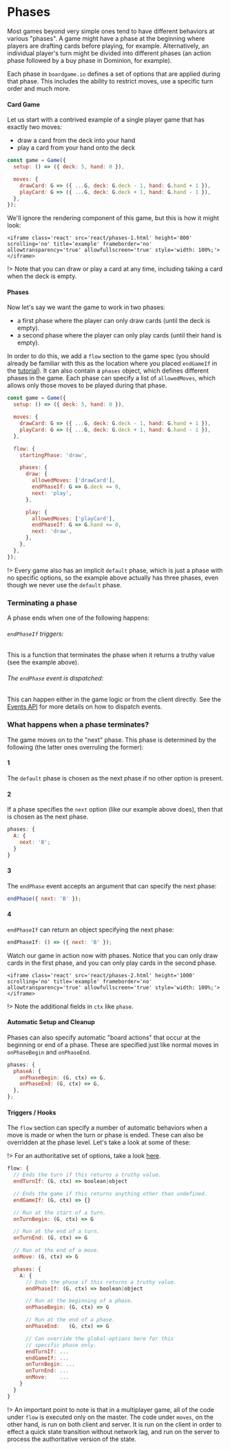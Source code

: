 # Phases

Most games beyond very simple ones tend to have different
behaviors at various "phases". A game might have a phase
at the beginning where players are drafting cards before
playing, for example. Alternatively, an individual player's turn
might be divided into different phases (an action phase followed by
a buy phase in Dominion, for example).

Each phase in `boardgame.io` defines a set of options
that are applied during that phase. This includes the
ability to restrict moves, use a specific turn order and much more.

#### Card Game

Let us start with a contrived example of a single player
game that has exactly two moves:

* draw a card from the deck into your hand
* play a card from your hand onto the deck

```js
const game = Game({
  setup: () => ({ deck: 5, hand: 0 }),

  moves: {
    drawCard: G => ({ ...G, deck: G.deck - 1, hand: G.hand + 1 }),
    playCard: G => ({ ...G, deck: G.deck + 1, hand: G.hand - 1 }),
  },
});
```

We'll ignore the rendering component of this game, but this is how it might look:

```react
<iframe class='react' src='react/phases-1.html' height='800' scrolling='no' title='example' frameborder='no' allowtransparency='true' allowfullscreen='true' style='width: 100%;'></iframe>
```

!> Note that you can draw or play a card at any time, including taking a card when the deck is empty.

#### Phases

Now let's say we want the game to work in two phases:

* a first phase where the player can only draw cards (until the deck is empty).
* a second phase where the player can only play cards (until their hand is empty).

In order to do this, we add a `flow` section to the game
spec (you should already be familiar with this as the location
where you placed `endGameIf` in the
[tutorial](#/tutorial?id=add-victory-condition)). It can also contain a `phases` object, which defines different phases in the game. Each phase can specify a list of `allowedMoves`,
which allows only those moves to be played during that phase.

```js
const game = Game({
  setup: () => ({ deck: 5, hand: 0 }),

  moves: {
    drawCard: G => ({ ...G, deck: G.deck - 1, hand: G.hand + 1 }),
    playCard: G => ({ ...G, deck: G.deck + 1, hand: G.hand - 1 }),
  },

  flow: {
    startingPhase: 'draw',

    phases: {
      draw: {
        allowedMoves: ['drawCard'],
        endPhaseIf: G => G.deck <= 0,
        next: 'play',
      },

      play: {
        allowedMoves: ['playCard'],
        endPhaseIf: G => G.hand <= 0,
        next: 'draw',
      },
    },
  },
});
```

!> Every game also has an implicit `default` phase, which is just
a phase with no specific options, so the example above actually
has three phases, even though we never use the `default` phase.

### Terminating a phase

A phase ends when one of the following happens:

###### `endPhaseIf` triggers:

This is a function that terminates the phase when it returns a truthy value (see the example above).

###### The `endPhase` event is dispatched:

This can happen either in the game logic or from the client
directly. See the [Events API](events.md) for more details
on how to dispatch events.

### What happens when a phase terminates?

The game moves on to the "next" phase. This phase is determined by the following (the latter ones overruling the former):

#### 1

The `default` phase is chosen as the next phase if no other option is present.

#### 2

If a phase specifies the `next` option (like our example above does), then that is chosen as the next phase.

```js
phases: {
  A: {
    next: 'B';
  }
}
```

#### 3

The `endPhase` event accepts an argument that can specify the
next phase:

```js
endPhase({ next: 'B' });
```

#### 4

`endPhaseIf` can return an object specifying the next phase:

```js
endPhaseIf: () => ({ next: 'B' });
```

Watch our game in action now with phases. Notice that you can only draw cards in the first
phase, and you can only play cards in the second phase.

```react
<iframe class='react' src='react/phases-2.html' height='1000' scrolling='no' title='example' frameborder='no' allowtransparency='true' allowfullscreen='true' style='width: 100%;'></iframe>
```

!> Note the additional fields in `ctx` like `phase`.

#### Automatic Setup and Cleanup

Phases can also specify automatic "board actions" that occur at the beginning or
end of a phase. These are specified just like normal moves in `onPhaseBegin` and
`onPhaseEnd`.

```js
phases: {
  phaseA: {
    onPhaseBegin: (G, ctx) => G,
    onPhaseEnd: (G, ctx) => G,
  },
};
```

#### Triggers / Hooks

The `flow` section can specify a number of automatic behaviors when a move is made
or when the turn or phase is ended. These can also be overridden at the phase level.
Let's take a look at some of these:

!> For an authoritative set of options, take a look
[here](https://github.com/nicolodavis/boardgame.io/blob/master/src/core/flow.js#L139).

```js
flow: {
  // Ends the turn if this returns a truthy value.
  endTurnIf: (G, ctx) => boolean|object

  // Ends the game if this returns anything other than undefined.
  endGameIf: (G, ctx) => {}

  // Run at the start of a turn.
  onTurnBegin: (G, ctx) => G

  // Run at the end of a turn.
  onTurnEnd: (G, ctx) => G

  // Run at the end of a move.
  onMove: (G, ctx) => G

  phases: {
    A: {
      // Ends the phase if this returns a truthy value.
      endPhaseIf: (G, ctx) => boolean|object

      // Run at the beginning of a phase.
      onPhaseBegin: (G, ctx) => G

      // Run at the end of a phase.
      onPhaseEnd:   (G, ctx) => G

      // Can override the global-options here for this
      // specific phase only.
      endTurnIf: ...
      endGameIf: ...
      onTurnBegin: ...
      onTurnEnd: ...
      onMove:    ...
    }
  }
}
```

!> An important point to note is that in a multiplayer game, all of the code under
`flow` is executed only on the master. The code under `moves`, on the other hand, is
run on both client and server. It is run on the client in order to effect a
quick state transition without network lag, and run on the server to process
the authoritative version of the state.
